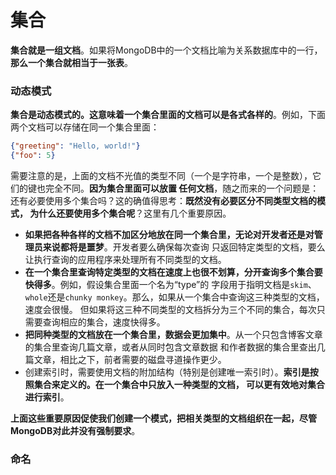 集合
=========================================================================
**集合就是一组文档**。如果将MongoDB中的一个文档比喻为关系数据库中的一行，**那么一个集合就相当于一张表**。

### 动态模式
**集合是动态模式的。这意味着一个集合里面的文档可以是各式各样的**。例如，下面两个文档可以存储在同一个集合里面：
```json
{"greeting": "Hello, world!"}
{"foo": 5}
```
需要注意的是，上面的文档不光值的类型不同（一个是字符串，一个是整数），它们的键也完全不同。**因为集合里面可以放置
任何文档**，随之而来的一个问题是：还有必要使用多个集合吗？这的确值得思考：**既然没有必要区分不同类型文档的模式，
为什么还要使用多个集合呢**？这里有几个重要原因。
+ **如果把各种各样的文档不加区分地放在同一个集合里，无论对开发者还是对管理员来说都将是噩梦**。开发者要么确保每次查询
只返回特定类型的文档，要么让执行查询的应用程序来处理所有不同类型的文档。
+ **在一个集合里查询特定类型的文档在速度上也很不划算，分开查询多个集合要快得多**。例如，假设集合里面一个名为“type”的
字段用于指明文档是`skim`、`whole`还是`chunky monkey`。那么，如果从一个集合中查询这三种类型的文档，速度会很慢。
但如果将这三种不同类型的文档拆分为三个不同的集合，每次只需要查询相应的集合，速度快得多。
+ **把同种类型的文档放在一个集合里，数据会更加集中**。从一个只包含博客文章的集合里查询几篇文章，或者从同时包含文章数据
和作者数据的集合里查出几篇文章，相比之下，前者需要的磁盘寻道操作更少。
+ 创建索引时，需要使用文档的附加结构（特别是创建唯一索引时）。**索引是按照集合来定义的。在一个集合中只放入一种类型的文档，
可以更有效地对集合进行索引**。

**上面这些重要原因促使我们创建一个模式，把相关类型的文档组织在一起，尽管MongoDB对此并没有强制要求**。

### 命名




